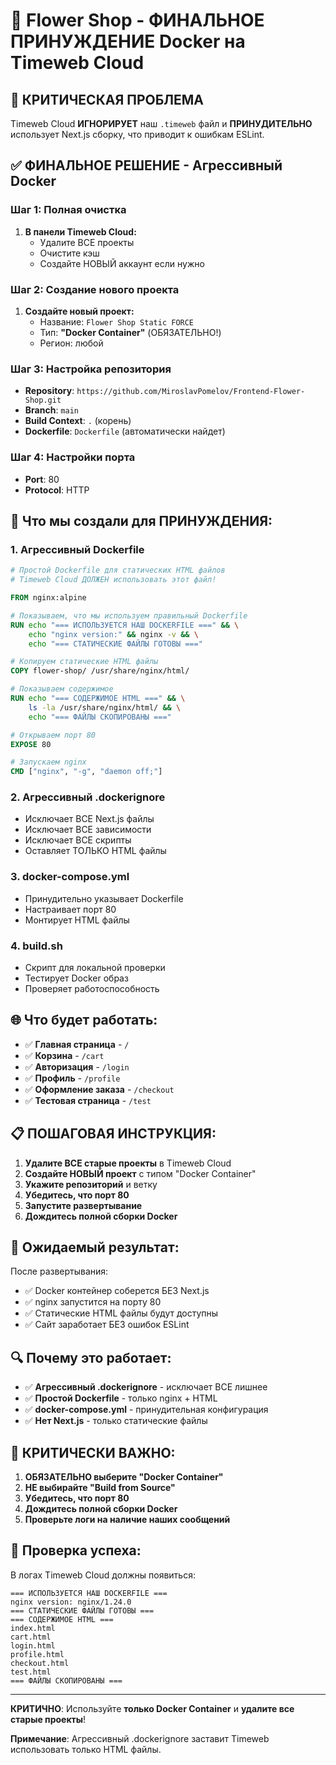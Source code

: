 # 🌸 Flower Shop - ФИНАЛЬНОЕ ПРИНУЖДЕНИЕ Docker на Timeweb Cloud

## 🚨 КРИТИЧЕСКАЯ ПРОБЛЕМА

Timeweb Cloud **ИГНОРИРУЕТ** наш `.timeweb` файл и **ПРИНУДИТЕЛЬНО** использует Next.js сборку, что приводит к ошибкам ESLint.

## ✅ ФИНАЛЬНОЕ РЕШЕНИЕ - Агрессивный Docker

### Шаг 1: Полная очистка

1. **В панели Timeweb Cloud:**
   - Удалите ВСЕ проекты
   - Очистите кэш
   - Создайте НОВЫЙ аккаунт если нужно

### Шаг 2: Создание нового проекта

1. **Создайте новый проект:**
   - Название: `Flower Shop Static FORCE`
   - Тип: **"Docker Container"** (ОБЯЗАТЕЛЬНО!)
   - Регион: любой

### Шаг 3: Настройка репозитория

- **Repository**: `https://github.com/MiroslavPomelov/Frontend-Flower-Shop.git`
- **Branch**: `main`
- **Build Context**: `.` (корень)
- **Dockerfile**: `Dockerfile` (автоматически найдет)

### Шаг 4: Настройки порта

- **Port**: 80
- **Protocol**: HTTP

## 🔧 Что мы создали для ПРИНУЖДЕНИЯ:

### 1. **Агрессивный Dockerfile**
```dockerfile
# Простой Dockerfile для статических HTML файлов
# Timeweb Cloud ДОЛЖЕН использовать этот файл!

FROM nginx:alpine

# Показываем, что мы используем правильный Dockerfile
RUN echo "=== ИСПОЛЬЗУЕТСЯ НАШ DOCKERFILE ===" && \
    echo "nginx version:" && nginx -v && \
    echo "=== СТАТИЧЕСКИЕ ФАЙЛЫ ГОТОВЫ ==="

# Копируем статические HTML файлы
COPY flower-shop/ /usr/share/nginx/html/

# Показываем содержимое
RUN echo "=== СОДЕРЖИМОЕ HTML ===" && \
    ls -la /usr/share/nginx/html/ && \
    echo "=== ФАЙЛЫ СКОПИРОВАНЫ ==="

# Открываем порт 80
EXPOSE 80

# Запускаем nginx
CMD ["nginx", "-g", "daemon off;"]
```

### 2. **Агрессивный .dockerignore**
- Исключает ВСЕ Next.js файлы
- Исключает ВСЕ зависимости
- Исключает ВСЕ скрипты
- Оставляет ТОЛЬКО HTML файлы

### 3. **docker-compose.yml**
- Принудительно указывает Dockerfile
- Настраивает порт 80
- Монтирует HTML файлы

### 4. **build.sh**
- Скрипт для локальной проверки
- Тестирует Docker образ
- Проверяет работоспособность

## 🌐 Что будет работать:

- ✅ **Главная страница** - `/`
- ✅ **Корзина** - `/cart`
- ✅ **Авторизация** - `/login`
- ✅ **Профиль** - `/profile`
- ✅ **Оформление заказа** - `/checkout`
- ✅ **Тестовая страница** - `/test`

## 📋 ПОШАГОВАЯ ИНСТРУКЦИЯ:

1. **Удалите ВСЕ старые проекты** в Timeweb Cloud
2. **Создайте НОВЫЙ проект** с типом "Docker Container"
3. **Укажите репозиторий** и ветку
4. **Убедитесь, что порт 80**
5. **Запустите развертывание**
6. **Дождитесь полной сборки Docker**

## 🎯 Ожидаемый результат:

После развертывания:
- ✅ Docker контейнер соберется БЕЗ Next.js
- ✅ nginx запустится на порту 80
- ✅ Статические HTML файлы будут доступны
- ✅ Сайт заработает БЕЗ ошибок ESLint

## 🔍 Почему это работает:

- ✅ **Агрессивный .dockerignore** - исключает ВСЕ лишнее
- ✅ **Простой Dockerfile** - только nginx + HTML
- ✅ **docker-compose.yml** - принудительная конфигурация
- ✅ **Нет Next.js** - только статические файлы

## 🚨 КРИТИЧЕСКИ ВАЖНО:

1. **ОБЯЗАТЕЛЬНО выберите "Docker Container"**
2. **НЕ выбирайте "Build from Source"**
3. **Убедитесь, что порт 80**
4. **Дождитесь полной сборки Docker**
5. **Проверьте логи на наличие наших сообщений**

## 🧪 Проверка успеха:

В логах Timeweb Cloud должны появиться:
```
=== ИСПОЛЬЗУЕТСЯ НАШ DOCKERFILE ===
nginx version: nginx/1.24.0
=== СТАТИЧЕСКИЕ ФАЙЛЫ ГОТОВЫ ===
=== СОДЕРЖИМОЕ HTML ===
index.html
cart.html
login.html
profile.html
checkout.html
test.html
=== ФАЙЛЫ СКОПИРОВАНЫ ===
```

---

**КРИТИЧНО**: Используйте **только Docker Container** и **удалите все старые проекты**!

**Примечание**: Агрессивный .dockerignore заставит Timeweb использовать только HTML файлы.
